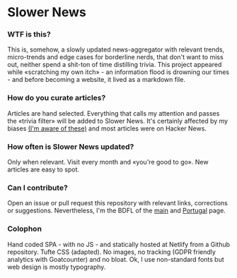 # Slower News

### WTF is this?

This is, somehow, a slowly updated news-aggregator with relevant trends, micro-trends and edge cases for borderline nerds, that don't want to miss out, neither spend a shit-ton of time distilling trivia.
This project appeared while «scratching my own itch» - an information flood is drowning our times - and before becoming a website, it lived as a markdown file.

### How do you curate articles?

Articles are hand selected. Everything that calls my attention and passes the «trivia filter» will be added to Slower News. It's certainly affected by my biases [(I'm aware of these)](https://github.com/slownews/wisdom-tldr-guide/blob/master/FAQ%20%26%20CHANGELOG.md#what-are-your-main-biases) and most articles were on Hacker News.

### How often is Slower News updated?

Only when relevant. Visit every month and «you're good to go». New articles are easy to spot.

### Can I contribute?

Open an issue or pull request this repository with relevant links, corrections or suggestions.  Nevertheless, I'm the BDFL of the [main](https://www.slowernews.com/) and [Portugal](https://www.slowernews.com/portugal) page.

### Colophon

Hand coded SPA - with no JS - and statically hosted at Netlify from a Github repository. Tufte CSS (adapted). No images, no tracking (GDPR friendly analytics with Goatcounter) and no bloat. Ok, I use non-standard fonts but web design is mostly typography.